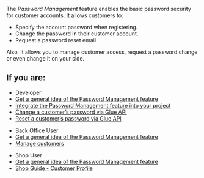 The *Password Management* feature enables the basic password security for customer accounts. It allows customers to:

* Specify the account password when registering. 
* Change the password in their customer account.
* Request a password reset email.

Also, it allows you to manage customer access, request a password change or even change it on your side.

## If you are:

<div class="mr-container">
    <div class="mr-list-container">
        <!-- col1 -->
        <div class="mr-col">
            <ul class="mr-list mr-list-green">
                <li class="mr-title">Developer</li>
                <li><a href="https://documentation.spryker.com/v5/docs/en/password-management-feature-overview" class="mr-link">Get a general idea of the Password Management feature</a></li>
                  <li><a href="https://documentation.spryker.com/v5/docs/en/customer-account-management-feature-integration" class="mr-link">Integrate the Password Management feature into your project</a></li>
                <li><a href="https://documentation.spryker.com/v5/docs/en/managing-customers-api#changing-customer-s-password" class="mr-link">Change a customer’s password via Glue API</a></li>
                                <li><a href="https://documentation.spryker.com/v5/docs/en/managing-customers-api#resetting-customer-s-password" class="mr-link">Reset a customer’s password via Glue API</a></li>
            </ul>
        </div>
 <!-- col2 -->
        <div class="mr-col">
            <ul class="mr-list mr-list-blue">
                <li class="mr-title"> Back Office User</li>
                                <li><a href="https://documentation.spryker.com/v5/docs/en/password-management-feature-overview">Get a general idea of the Password Management feature</a></li>
                 <li><a href="https://documentation.spryker.com/v5/docs/en/managing-customers" class="mr-link">Manage customers</a></li>
            </ul>
        </div>
        <!-- col3 -->
        <div class="mr-col">
            <ul class="mr-list mr-list-blue">
                <li class="mr-title"> Shop User</li>
                 <li><a href="https://documentation.spryker.com/v5/docs/en/
password-management-feature-overview">Get a general idea of the Password Management feature</a></li>               
                <li><a href="https://documentation.spryker.com/v5/docs/en/shop-guide-customer-profile" class="mr-link">Shop Guide - Customer Profile</a></li>
            </ul>
        </div>
           </div>  
     </div>